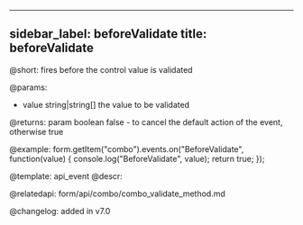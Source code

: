 
---
sidebar_label: beforeValidate
title: beforeValidate
---          

@short: fires before the control value is validated
 

@params:
- value       string|string[]  the value to be validated

@returns:
param   boolean     false - to cancel the default action of the event, otherwise true

@example:
form.getItem("combo").events.on("BeforeValidate", function(value) {
    console.log("BeforeValidate", value);
    return true;
});


@template: api_event
@descr:

@relatedapi: form/api/combo/combo_validate_method.md

@changelog: added in v7.0
